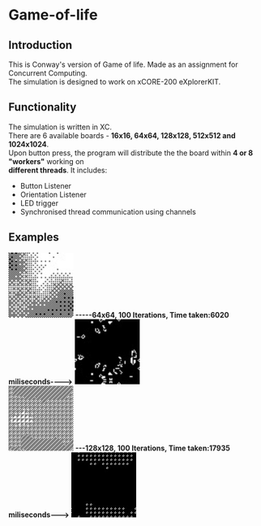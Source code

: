 # Game-of-life

## Introduction
This is Conway's version of Game of life. Made as an assignment for Concurrent Computing.  
The simulation is designed to work on xCORE-200 eXplorerKIT.

## Functionality
The simulation is written in XC.  
There are 6 available boards - **16x16, 64x64, 128x128, 512x512 and 1024x1024**.  
Upon button press, the program will distribute the the board within **4 or 8 "workers"** working on  
**different threads**.
It includes:
* Button Listener 
* Orientation Listener
* LED trigger
* Synchronised thread communication using channels

## Examples
<img src="images/64x64.png" height="128" width="128"> **-----**64x64, 100 Iterations, Time taken:6020 miliseconds**---->** <img src="images/64out.png" height="128" width="128">  
<img src="images/128x128.png" height="128" width="128"> **---**128x128, 100 Iterations, Time taken:17935 miliseconds**--->** <img src="images/128out.png" height="128" width="128">  

